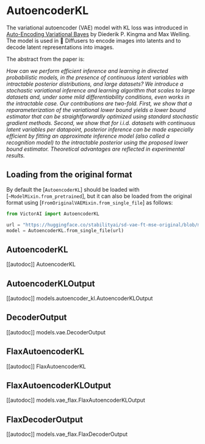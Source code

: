 <!--Copyright 2023 The HuggingFace Team. All rights reserved.

Licensed under the Apache License, Version 2.0 (the "License"); you may not use this file except in compliance with
the License. You may obtain a copy of the License at

http://www.apache.org/licenses/LICENSE-2.0

Unless required by applicable law or agreed to in writing, software distributed under the License is distributed on
an "AS IS" BASIS, WITHOUT WARRANTIES OR CONDITIONS OF ANY KIND, either express or implied. See the License for the
specific language governing permissions and limitations under the License.
-->

# AutoencoderKL

The variational autoencoder (VAE) model with KL loss was introduced in [Auto-Encoding Variational Bayes](https://arxiv.org/abs/1312.6114v11) by Diederik P. Kingma and Max Welling. The model is used in 🤗 Diffusers to encode images into latents and to decode latent representations into images.

The abstract from the paper is:

*How can we perform efficient inference and learning in directed probabilistic models, in the presence of continuous latent variables with intractable posterior distributions, and large datasets? We introduce a stochastic variational inference and learning algorithm that scales to large datasets and, under some mild differentiability conditions, even works in the intractable case. Our contributions are two-fold. First, we show that a reparameterization of the variational lower bound yields a lower bound estimator that can be straightforwardly optimized using standard stochastic gradient methods. Second, we show that for i.i.d. datasets with continuous latent variables per datapoint, posterior inference can be made especially efficient by fitting an approximate inference model (also called a recognition model) to the intractable posterior using the proposed lower bound estimator. Theoretical advantages are reflected in experimental results.*

## Loading from the original format

By default the [`AutoencoderKL`] should be loaded with [`~ModelMixin.from_pretrained`], but it can also be loaded
from the original format using [`FromOriginalVAEMixin.from_single_file`] as follows:

```py
from VictorAI import AutoencoderKL

url = "https://huggingface.co/stabilityai/sd-vae-ft-mse-original/blob/main/vae-ft-mse-840000-ema-pruned.safetensors"  # can also be a local file
model = AutoencoderKL.from_single_file(url)
```

## AutoencoderKL

[[autodoc]] AutoencoderKL

## AutoencoderKLOutput

[[autodoc]] models.autoencoder_kl.AutoencoderKLOutput

## DecoderOutput

[[autodoc]] models.vae.DecoderOutput

## FlaxAutoencoderKL

[[autodoc]] FlaxAutoencoderKL

## FlaxAutoencoderKLOutput

[[autodoc]] models.vae_flax.FlaxAutoencoderKLOutput

## FlaxDecoderOutput

[[autodoc]] models.vae_flax.FlaxDecoderOutput
